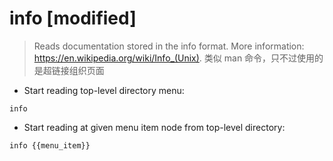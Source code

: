 # info [modified]

> Reads documentation stored in the info format.
> More information: <https://en.wikipedia.org/wiki/Info_(Unix)>.
> 类似 man 命令，只不过使用的是超链接组织页面

- Start reading top-level directory menu:

`info`

- Start reading at given menu item node from top-level directory:

`info {{menu_item}}`

